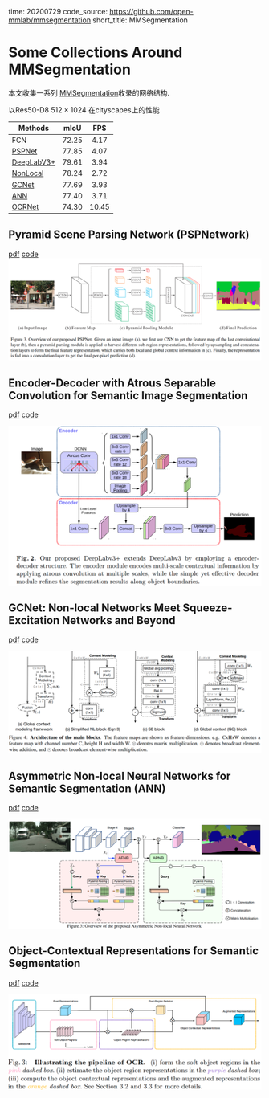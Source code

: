 time: 20200729
code_source: https://github.com/open-mmlab/mmsegmentation
short_title: MMSegmentation

# Some Collections Around MMSegmentation

本文收集一系列 [MMSegmentation]收录的网络结构.

以Res50-D8 $512 \times 1024$ 在cityscapes上的性能

|   Methods  | mIoU |  FPS | 
|---------------|:-----:|:-----:|
| FCN           | 72.25 | 4.17  | 
| [PSPNet]      | 77.85 | 4.07  |
| [DeepLabV3+]  | 79.61 | 3.94  |
| [NonLocal]    | 78.24 | 2.72  |
| [GCNet]       | 77.69 | 3.93  |
| [ANN]         | 77.40 | 3.71  |
| [OCRNet]      | 74.30 | 10.45 |


## Pyramid Scene Parsing Network (PSPNetwork)

[pdf](https://arxiv.org/pdf/1612.01105.pdf) [code](https://github.com/open-mmlab/mmsegmentation/blob/master/mmseg/models/decode_heads/psp_head.py)
![image](res/PSPNet_arch.png)

## Encoder-Decoder with Atrous Separable Convolution for Semantic Image Segmentation
[pdf](https://arxiv.org/pdf/1802.02611.pdf) [code](https://github.com/open-mmlab/mmsegmentation/blob/master/mmseg/models/decode_heads/aspp_head.py)

![image](res/DeepLabv3p.png)

## GCNet: Non-local Networks Meet Squeeze-Excitation Networks and Beyond
[pdf](https://arxiv.org/pdf/1904.11492.pdf) [code](https://github.com/open-mmlab/mmsegmentation/blob/master/mmseg/models/decode_heads/gc_head.py)

![image](res/GCNet.png)

## Asymmetric Non-local Neural Networks for Semantic Segmentation (ANN)

[pdf](https://openaccess.thecvf.com/content_ICCV_2019/papers/Zhu_Asymmetric_Non-Local_Neural_Networks_for_Semantic_Segmentation_ICCV_2019_paper.pdf) [code](https://github.com/open-mmlab/mmsegmentation/blob/master/mmseg/models/decode_heads/ann_head.py)

![image](res/ANN.png)

## Object-Contextual Representations for Semantic Segmentation
[pdf](https://arxiv.org/pdf/1909.11065.pdf) [code](https://github.com/open-mmlab/mmsegmentation/blob/master/mmseg/models/decode_heads/ocr_head.py)

![image](res/OCRNet.png)


[MMSegmentation]:https://github.com/open-mmlab/mmsegmentation
[NonLocal]:../../Building_Blocks/Non-local_Neural_Networks.md
[PSPNet]:#pyramid-scene-parsing-network-pspnetwork
[DeepLabV3+]:#encoder-decoder-with-atrous-separable-convolution-for-semantic-image-segmentation
[GCNet]:#gcnet-non-local-networks-meet-squeeze-excitation-networks-and-beyond
[ANN]:#asymmetric-non-local-neural-networks-for-semantic-segmentation-ann
[OCRNet]:#object-contextual-representations-for-semantic-segmentation

